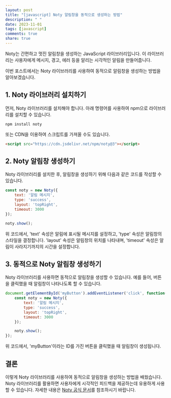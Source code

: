 ```yaml
---
layout: post
title: "[javascript] Noty 알림창을 동적으로 생성하는 방법"
description: " "
date: 2023-11-01
tags: [javascript]
comments: true
share: true
---
```


Noty는 간편하고 멋진 알림창을 생성하는 JavaScript 라이브러리입니다. 이 라이브러리는 사용자에게 메시지, 경고, 에러 등을 알리는 시각적인 알림을 만들어줍니다.

이번 포스트에서는 Noty 라이브러리를 사용하여 동적으로 알림창을 생성하는 방법을 알아보겠습니다.

## 1. Noty 라이브러리 설치하기

먼저, Noty 라이브러리를 설치해야 합니다. 아래 명령어를 사용하여 npm으로 라이브러리를 설치할 수 있습니다.

```shell
npm install noty
```

또는 CDN을 이용하여 스크립트를 가져올 수도 있습니다.

```html
<script src="https://cdn.jsdelivr.net/npm/noty@3"></script>
```

## 2. Noty 알림창 생성하기

Noty 라이브러리를 설치한 후, 알림창을 생성하기 위해 다음과 같은 코드를 작성할 수 있습니다.

```javascript
const noty = new Noty({
    text: '알림 메시지',
    type: 'success',
    layout: 'topRight',
    timeout: 3000
});

noty.show();
```

위 코드에서, 'text' 속성은 알림에 표시될 메시지를 설정하고, 'type' 속성은 알림창의 스타일을 결정합니다. 'layout' 속성은 알림창의 위치를 나타내며, 'timeout' 속성은 알림이 사라지기까지의 시간을 설정합니다.

## 3. 동적으로 Noty 알림창 생성하기

Noty 라이브러리를 사용하면 동적으로 알림창을 생성할 수 있습니다. 예를 들어, 버튼을 클릭했을 때 알림창이 나타나도록 할 수 있습니다.

```javascript
document.getElementById('myButton').addEventListener('click', function() {
    const noty = new Noty({
        text: '알림 메시지',
        type: 'success',
        layout: 'topRight',
        timeout: 3000
    });

    noty.show();
});
```

위 코드에서, 'myButton'이라는 ID를 가진 버튼을 클릭했을 때 알림창이 생성됩니다.

## 결론

이렇게 Noty 라이브러리를 사용하여 동적으로 알림창을 생성하는 방법을 배웠습니다. Noty 라이브러리를 활용하면 사용자에게 시각적인 피드백을 제공하는데 유용하게 사용할 수 있습니다. 자세한 내용은 [Noty 공식 문서](https://nedimtandur.github.io/noty/)를 참조하시기 바랍니다.